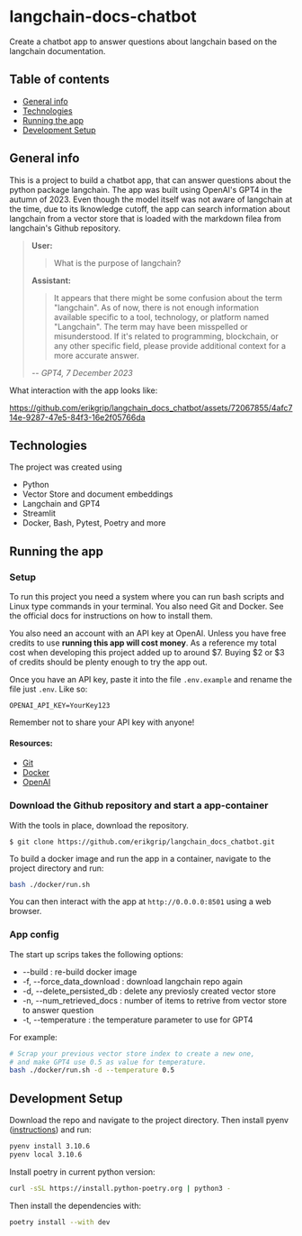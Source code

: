 # langchain-docs-chatbot

Create a chatbot app to answer questions about langchain based on the langchain documentation.

## Table of contents

- [General info](#general-info)
- [Technologies](#technologies)
- [Running the app](#running-the-app)
- [Development Setup](#development-setup)

## General info

This is a project to build a chatbot app, that can answer questions about the python package langchain. The app was built using OpenAI's GPT4 in the autumn of 2023. Even though the model itself was not aware of langchain at the time, due to its lknowledge cutoff, the app can search information about langchain from a vector store that is loaded with the markdown filea from langchain's Github repository.

> **User:**
>
> > What is the purpose of langchain?
>
> **Assistant:**
>
> > It appears that there might be some confusion about the term "langchain". As of now, there is not enough information available specific to a tool, technology, or platform named "Langchain". The term may have been misspelled or misunderstood. If it's related to programming, blockchain, or any other specific field, please provide additional context for a more accurate answer.
>
> -- _GPT4, 7 December 2023_

What interaction with the app looks like:

https://github.com/erikgrip/langchain_docs_chatbot/assets/72067855/4afc714e-9287-47e5-84f3-16e2f05766da


## Technologies

The project was created using

- Python
- Vector Store and document embeddings
- Langchain and GPT4
- Streamlit
- Docker, Bash, Pytest, Poetry and more

## Running the app

### Setup

To run this project you need a system where you can run bash scripts and Linux type commands in your terminal. You also need Git and Docker. See the official docs for instructions on how to install them. 

You also need an account with an API key at OpenAI. Unless you have free credits to use **running this app will cost money**. As a reference my total cost when developing this project added up to around $7. Buying $2 or $3 of credits should be plenty enough to try the app out.

Once you have an API key, paste it into the file `.env.example` and rename the file just `.env`. Like so:

```
OPENAI_API_KEY=YourKey123
```

Remember not to share your API key with anyone!

#### Resources:

- [Git](https://git-scm.com/book/en/v2/Getting-Started-Installing-Git)
- [Docker](https://docs.docker.com/get-docker/)
- [OpenAI](https://chat.openai.com)

### Download the Github repository and start a app-container

With the tools in place, download the repository.
```
$ git clone https://github.com/erikgrip/langchain_docs_chatbot.git
```

To build a docker image and run the app in a container, navigate to the project directory and run:

```bash
bash ./docker/run.sh
```

You can then interact with the app at `http://0.0.0.0:8501` using a web browser.

### App config

The start up scrips takes the following options:

- --build : re-build docker image
- -f, --force_data_download : download langchain repo again
- -d, --delete_persisted_db : delete any previosly created vector store
- -n, --num_retrieved_docs : number of items to retrive from vector store to answer question
- -t, --temperature : the temperature parameter to use for GPT4

For example:

```bash
# Scrap your previous vector store index to create a new one,
# and make GPT4 use 0.5 as value for temperature.
bash ./docker/run.sh -d --temperature 0.5
```

## Development Setup

Download the repo and navigate to the project directory. Then install pyenv ([instructions](https://github.com/pyenv/pyenv#installation)) and run:

```bash
pyenv install 3.10.6
pyenv local 3.10.6
```

Install poetry in current python version:

```bash
curl -sSL https://install.python-poetry.org | python3 -
```

Then install the dependencies with:

```bash
poetry install --with dev
```
